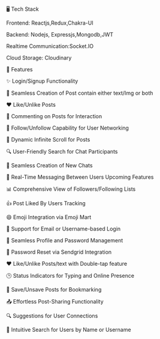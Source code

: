 🖥️ Tech Stack

Frontend: Reactjs,Redux,Chakra-UI

Backend: Nodejs, Expressjs,Mongodb,JWT 

Realtime Communication:Socket.IO

Cloud Storage: Cloudinary


🚀 Features

✨ Login/Signup Functionality

🔐 Seamless Creation of Post contain either text/Img or both

❤️ Like/Unlike Posts

💬 Commenting on Posts for Interaction

🔗 Follow/Unfollow Capability for User Networking

📜 Dynamic Infinite Scroll for Posts

🔍 User-Friendly Search for Chat Participants

📝 Seamless Creation of New Chats

💬 Real-Time Messaging Between Users
Upcoming Features


📊 Comprehensive View of Followers/Following Lists

👍 Post Liked By Users Tracking

😄 Emoji Integration via Emoji Mart

🚪 Support for Email or Username-based Login

🔐 Seamless Profile and Password Management

🔄 Password Reset via Sendgrid Integration

❤️ Like/Unlike Posts/text with Double-tap feature

🕒 Status Indicators for Typing and Online Presence

📌 Save/Unsave Posts for Bookmarking

📤 Effortless Post-Sharing Functionality

🔍 Suggestions for User Connections

🔎 Intuitive Search for Users by Name or Username
